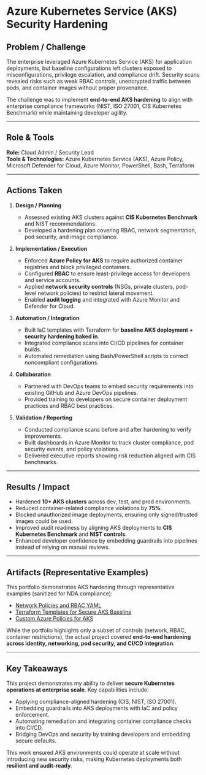 # Azure Kubernetes Service (AKS) Security Hardening

## Problem / Challenge
The enterprise leveraged Azure Kubernetes Service (AKS) for application deployments, but baseline configurations left clusters exposed to misconfigurations, privilege escalation, and compliance drift. Security scans revealed risks such as weak RBAC controls, unencrypted traffic between pods, and container images without proper provenance.  

The challenge was to implement **end-to-end AKS hardening** to align with enterprise compliance frameworks (NIST, ISO 27001, CIS Kubernetes Benchmark) while maintaining developer agility.

---

## Role & Tools
**Role:** Cloud Admin / Security Lead  
**Tools & Technologies:** Azure Kubernetes Service (AKS), Azure Policy, Microsoft Defender for Cloud, Azure Monitor, PowerShell, Bash, Terraform  

---

## Actions Taken
1. **Design / Planning**  
   - Assessed existing AKS clusters against **CIS Kubernetes Benchmark** and NIST recommendations.  
   - Developed a hardening plan covering RBAC, network segmentation, pod security, and image compliance.  

2. **Implementation / Execution**  
   - Enforced **Azure Policy for AKS** to require authorized container registries and block privileged containers.  
   - Configured **RBAC** to ensure least-privilege access for developers and service accounts.  
   - Applied **network security controls** (NSGs, private clusters, pod-level network policies) to restrict lateral movement.  
   - Enabled **audit logging** and integrated with Azure Monitor and Defender for Cloud.  

3. **Automation / Integration**  
   - Built IaC templates with Terraform for **baseline AKS deployment + security hardening baked in**.  
   - Integrated compliance scans into CI/CD pipelines for container builds.  
   - Automated remediation using Bash/PowerShell scripts to correct noncompliant configurations.  

4. **Collaboration**  
   - Partnered with DevOps teams to embed security requirements into existing GitHub and Azure DevOps pipelines.  
   - Provided training to developers on secure container deployment practices and RBAC best practices.  

5. **Validation / Reporting**  
   - Conducted compliance scans before and after hardening to verify improvements.  
   - Built dashboards in Azure Monitor to track cluster compliance, pod security events, and policy violations.  
   - Delivered executive reports showing risk reduction aligned with CIS benchmarks.  

---

## Results / Impact
- Hardened **10+ AKS clusters** across dev, test, and prod environments.  
- Reduced container-related compliance violations by **75%**.  
- Blocked unauthorized image deployments, ensuring only signed/trusted images could be used.  
- Improved audit readiness by aligning AKS deployments to **CIS Kubernetes Benchmark** and **NIST controls**.  
- Enhanced developer confidence by embedding guardrails into pipelines instead of relying on manual reviews.  

---

## Artifacts (Representative Examples)
This portfolio demonstrates AKS hardening through representative examples (sanitized for NDA compliance):  
- [Network Policies and RBAC YAML](../labs/aks-hardening/README.md)  
- [Terraform Templates for Secure AKS Baseline](../labs/aks-hardening/)  
- [Custom Azure Policies for AKS](../labs/aks-hardening/policies/)  

While the portfolio highlights only a subset of controls (network, RBAC, container restrictions), the actual project covered **end-to-end hardening across identity, networking, pod security, and CI/CD integration**.

---

## Key Takeaways
This project demonstrates my ability to deliver **secure Kubernetes operations at enterprise scale**. Key capabilities include:  
- Applying compliance-aligned hardening (CIS, NIST, ISO 27001).  
- Embedding guardrails into AKS deployments with IaC and policy enforcement.  
- Automating remediation and integrating container compliance checks into CI/CD.  
- Bridging DevOps and security by training developers and embedding secure defaults.  

This work ensured AKS environments could operate at scale without introducing new security risks, making Kubernetes deployments both **resilient and audit-ready**.

